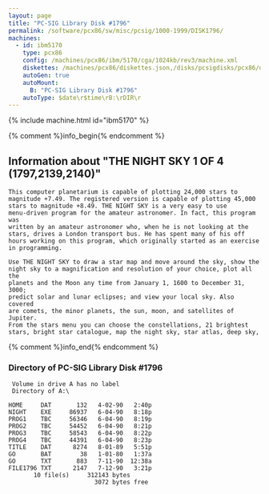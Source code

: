 ```yaml
---
layout: page
title: "PC-SIG Library Disk #1796"
permalink: /software/pcx86/sw/misc/pcsig/1000-1999/DISK1796/
machines:
  - id: ibm5170
    type: pcx86
    config: /machines/pcx86/ibm/5170/cga/1024kb/rev3/machine.xml
    diskettes: /machines/pcx86/diskettes.json,/disks/pcsigdisks/pcx86/diskettes.json
    autoGen: true
    autoMount:
      B: "PC-SIG Library Disk #1796"
    autoType: $date\r$time\rB:\rDIR\r
---
```


{% include machine.html id="ibm5170" %}

{% comment %}info_begin{% endcomment %}

## Information about "THE NIGHT SKY 1 OF 4 (1797,2139,2140)"

    This computer planetarium is capable of plotting 24,000 stars to
    magnitude +7.49. The registered version is capable of plotting 45,000
    stars to magnitude +8.49. THE NIGHT SKY is a very easy to use
    menu-driven program for the amateur astronomer. In fact, this program
    was
    written by an amateur astronomer who, when he is not looking at the
    stars, drives a London transport bus. He has spent many of his off
    hours working on this program, which originally started as an exercise
    in programming.
    
    Use THE NIGHT SKY to draw a star map and move around the sky, show the
    night sky to a magnification and resolution of your choice, plot all the
    planets and the Moon any time from January 1, 1600 to December 31, 3000;
    predict solar and lunar eclipses; and view your local sky. Also covered
    are comets, the minor planets, the sun, moon, and satellites of Jupiter.
    From the stars menu you can choose the constellations, 21 brightest
    stars, bright star catalogue, map the night sky, star atlas, deep sky,
{% comment %}info_end{% endcomment %}


### Directory of PC-SIG Library Disk #1796

     Volume in drive A has no label
     Directory of A:\

    HOME     DAT       132   4-02-90   2:40p
    NIGHT    EXE     86937   6-04-90   8:18p
    PROG1    TBC     56346   6-04-90   8:19p
    PROG2    TBC     54452   6-04-90   8:21p
    PROG3    TBC     58543   6-04-90   8:22p
    PROG4    TBC     44391   6-04-90   8:23p
    TITLE    DAT      8274   8-01-89   5:51p
    GO       BAT        38   1-01-80   1:37a
    GO       TXT       883   7-11-90  12:38a
    FILE1796 TXT      2147   7-12-90   3:21p
           10 file(s)     312143 bytes
                            3072 bytes free

